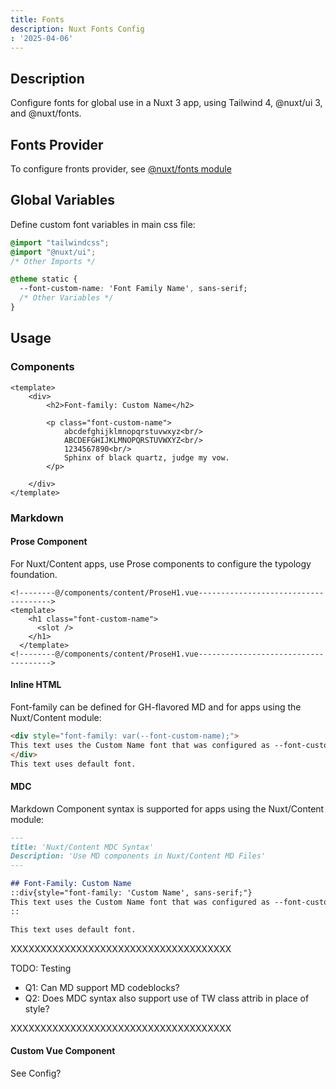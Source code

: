 ```yaml
---
title: Fonts
description: Nuxt Fonts Config
: '2025-04-06'
---
```


## Description

Configure fonts for global use in a Nuxt 3 app, using Tailwind 4, @nuxt/ui 3, and @nuxt/fonts.

## Fonts Provider

To configure fronts provider, see [@nuxt/fonts module](modules/fonts)

## Global Variables

Define custom font variables in main css file:

```css
@import "tailwindcss";
@import "@nuxt/ui";
/* Other Imports */

@theme static {
  --font-custom-name: 'Font Family Name', sans-serif;
  /* Other Variables */
}
```

## Usage

### Components

```vue
<template>
    <div>
        <h2>Font-family: Custom Name</h2>

        <p class="font-custom-name">
            abcdefghijklmnopqrstuvwxyz<br/>
            ABCDEFGHIJKLMNOPQRSTUVWXYZ<br/>
            1234567890<br/>
            Sphinx of black quartz, judge my vow.
        </p>

    </div>
</template>
```

### Markdown

#### Prose Component

For Nuxt/Content apps, use Prose components to configure the typology foundation.

```vue [/components/content/ProseH1.vue]
<!--------@/components/content/ProseH1.vue------------------------------------->
<template>
    <h1 class="font-custom-name">
      <slot />
    </h1>
  </template>
<!--------@/components/content/ProseH1.vue------------------------------------->
```

#### Inline HTML

Font-family can be defined for GH-flavored MD and for apps using the Nuxt/Content module:

```md
<div style="font-family: var(--font-custom-name);">
This text uses the Custom Name font that was configured as --font-custom-name.
</div>
This text uses default font.
```

#### MDC

Markdown Component syntax is supported for apps using the Nuxt/Content module:

```md
---
title: 'Nuxt/Content MDC Syntax'
Description: 'Use MD components in Nuxt/Content MD Files'
---

## Font-Family: Custom Name
::div{style="font-family: 'Custom Name', sans-serif;"}
This text uses the Custom Name font that was configured as --font-custom-name.
::

This text uses default font.
```

XXXXXXXXXXXXXXXXXXXXXXXXXXXXXXXXXXXXX

TODO: Testing

- Q1: Can MD support MD codeblocks?
- Q2: Does MDC syntax also support use of TW class attrib in place of style?

XXXXXXXXXXXXXXXXXXXXXXXXXXXXXXXXXXXXX

#### Custom Vue Component

See Config?
